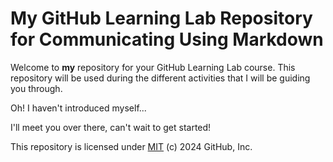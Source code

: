 # My GitHub Learning Lab Repository for Communicating Using Markdown

Welcome to **my** repository for your GitHub Learning Lab course. This repository will be used during the different activities that I will be guiding you through.

Oh! I haven't introduced myself...

I'll meet you over there, can't wait to get started!

This repository is licensed under [MIT](../LICENSE) (c) 2024 GitHub, Inc.
